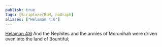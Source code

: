 ```yaml
---
publish: true
tags: [Scripture/BoM, noGraph]
aliases: ["Helaman 4:6"]
---
```

[Helaman 4:6](https://churchofjesuschrist.org/study/scriptures/bofm/hel/4?lang=eng&id=p6#p6) And the Nephites and the armies of Moronihah were driven even into the land of Bountiful;
